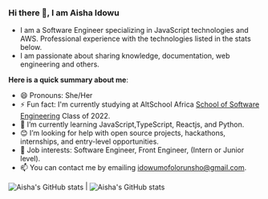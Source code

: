 ### Hi there 👋, I am Aisha Idowu
- I am a Software Engineer specializing in JavaScript technologies and AWS. Professional experience with the technologies listed in the stats below.
- I am passionate about sharing knowledge, documentation, web engineering and others.

**Here is a quick summary about me**:

- 😄 Pronouns: She/Her
- ⚡ Fun fact: I'm currently studying at AltSchool Africa [School of Software Engineering](https://altschoolafrica.com/schools/engineering) Class of 2022.
- 🌱 I’m currently learning JavaScript,TypeScript, Reactjs, and Python.
- 😊 I’m looking for help with open source projects, hackathons, internships, and entry-level opportunities.
- 💼 Job interests: Software Engineer, Front Engineer, (Intern or Junior level).
- 📫 You can contact me by emailing idowumofolorunsho@gmail.com.

<!-- GitHub Stats -->
<img align="center" src="https://github-readme-stats.vercel.app/api?username=aishaidowu&theme=dark&show_icons=true&include_all_commits=true&hide_border=true" alt="Aisha's GitHub stats" /> | <img align="center" src="https://github-readme-stats.vercel.app/api/top-langs/?username=aishaidowu&theme=&langs_count=8&layout=compact&hide_border=true" alt="Aisha's GitHub stats" /> 


